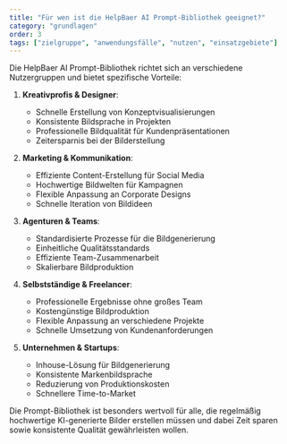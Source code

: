 ```yaml
---
title: "Für wen ist die HelpBaer AI Prompt-Bibliothek geeignet?"
category: "grundlagen"
order: 3
tags: ["zielgruppe", "anwendungsfälle", "nutzen", "einsatzgebiete"]
---
```


Die HelpBaer AI Prompt-Bibliothek richtet sich an verschiedene Nutzergruppen und bietet spezifische Vorteile:

1. **Kreativprofis & Designer**:
   - Schnelle Erstellung von Konzeptvisualisierungen
   - Konsistente Bildsprache in Projekten
   - Professionelle Bildqualität für Kundenpräsentationen
   - Zeitersparnis bei der Bilderstellung

2. **Marketing & Kommunikation**:
   - Effiziente Content-Erstellung für Social Media
   - Hochwertige Bildwelten für Kampagnen
   - Flexible Anpassung an Corporate Designs
   - Schnelle Iteration von Bildideen

3. **Agenturen & Teams**:
   - Standardisierte Prozesse für die Bildgenerierung
   - Einheitliche Qualitätsstandards
   - Effiziente Team-Zusammenarbeit
   - Skalierbare Bildproduktion

4. **Selbstständige & Freelancer**:
   - Professionelle Ergebnisse ohne großes Team
   - Kostengünstige Bildproduktion
   - Flexible Anpassung an verschiedene Projekte
   - Schnelle Umsetzung von Kundenanforderungen

5. **Unternehmen & Startups**:
   - Inhouse-Lösung für Bildgenerierung
   - Konsistente Markenbildsprache
   - Reduzierung von Produktionskosten
   - Schnellere Time-to-Market

Die Prompt-Bibliothek ist besonders wertvoll für alle, die regelmäßig hochwertige KI-generierte Bilder erstellen müssen und dabei Zeit sparen sowie konsistente Qualität gewährleisten wollen.
